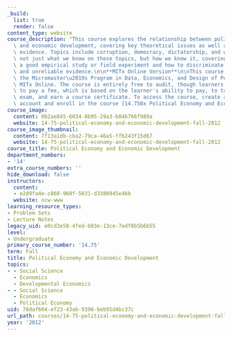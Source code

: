 ```yaml
---
_build:
  list: true
  render: false
content_type: website
course_description: "This course explores the relationship between political institutions\
  \ and economic development, covering key theoretical issues as well as recent empirical\
  \ evidence. Topics include corruption, democracy, dictatorship, and war. Discusses\
  \ not just what we know on these topics, but how we know it, covering how to craft\
  \ a good empirical study or field experiment and how to discriminate between reliable\
  \ and unreliable evidence.\n\n**MITx Online Version**\n\nThis course is part of\
  \ the Micromaster\u2019s Program in Data, Economics, and Design of Policy through\
  \ MITx Online. The course is entirely free to audit, though learners have the option\
  \ to pay a fee, which is based on the learner's ability to pay, to take the proctored\
  \ exam, and earn a course certificate. To access the course, create an MITx Online\
  \ account and enroll in the course [14.750x Political Economy and Economic Development](https://mitxonline.mit.edu/courses/course-v1:MITxT+14.750x/?utm_medium=ocw-website&utm_source=ocw-website&utm_campaign=dedp&utm_content=ocw-page-political-economy-and-economic-development)."
course_image:
  content: 0b2ae845-6034-8b95-29a3-b04b766f989a
  website: 14-75-political-economy-and-economic-development-fall-2012
course_image_thumbnail:
  content: 7f13a1db-cba2-79ca-46a5-ffb243f15d67
  website: 14-75-political-economy-and-economic-development-fall-2012
course_title: Political Economy and Economic Development
department_numbers:
- '14'
extra_course_numbers: ''
hide_download: false
instructors:
  content:
  - e2d9fa4e-c860-960f-5031-d3380945e4bb
  website: ocw-www
learning_resource_types:
- Problem Sets
- Lecture Notes
legacy_uid: e0cd3e58-4fed-b93e-13ce-7edf8b5b6b55
level:
- Undergraduate
primary_course_number: '14.75'
term: Fall
title: Political Economy and Economic Development
topics:
- - Social Science
  - Economics
  - Developmental Economics
- - Social Science
  - Economics
  - Political Economy
uid: 78daf604-ef23-43ab-9398-beb95d4bc37c
url_path: courses/14-75-political-economy-and-economic-development-fall-2012
year: '2012'
---
```


